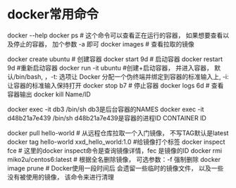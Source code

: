 # docker常用命令
docker --help
docker ps # 这个命令可以查看正在运行的容器， 如果想要查看以及停止的容器， 加个参数 -a 即可
docker images # 查看拉取的镜像

docker create ubuntu # 创建容器
docker start 9d # 启动容器
docker restart 9d #重新启动容器
docker run -it ubuntu #创建+启动容器， 并进入容器， 默认/bin/bash, ，-t: 选项让 Docker 分配一个伪终端并绑定到容器的标准输入上, -i: 让容器的标准输入保持打开
docker stop b7 # 停止容器
docker logs 6d # 查看容器输出
docker kill Name/ID

docker exec -it db3 /bin/sh  db3是后台容器的NAMES
docker exec -it d48b21a7e439 /bin/sh   d48b21a7e439是容器的进程ID  CONTAINER ID


docker pull hello-world # 从远程仓库拉取一个入门镜像， 不写TAG默认是latest
docker tag hello-world xxd_hello_world:1.0 #给镜像打个标签
docker inspect fce # 这里的docker inspect命令是查询镜像详情，fec 是镜像的ID
docker rmi miko2u/centos6:latest # 根据全名删除镜像， 可选参数：-f 强制删除
docker image prune  # Docker使用一段时间后 会遗留一些临时的镜像文件， 以及一些没有被使用的镜像， 该命令来进行清理

